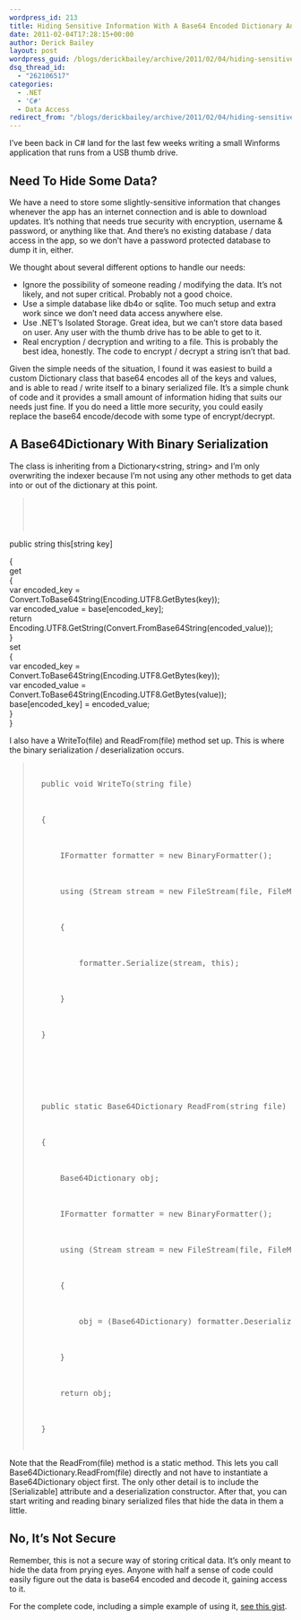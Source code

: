 ```yaml
---
wordpress_id: 213
title: Hiding Sensitive Information With A Base64 Encoded Dictionary And Binary Serialization
date: 2011-02-04T17:28:15+00:00
author: Derick Bailey
layout: post
wordpress_guid: /blogs/derickbailey/archive/2011/02/04/hiding-sensitive-information-with-a-base64-encoded-dictionary-and-binary-serialization.aspx
dsq_thread_id:
  - "262106517"
categories:
  - .NET
  - 'C#'
  - Data Access
redirect_from: "/blogs/derickbailey/archive/2011/02/04/hiding-sensitive-information-with-a-base64-encoded-dictionary-and-binary-serialization.aspx/"
---
```

I&#8217;ve been back in C# land for the last few weeks writing a small Winforms application that runs from a USB thumb drive.

 

## Need To Hide Some Data?

We have a need to store some slightly-sensitive information that changes whenever the app has an internet connection and is able to download updates. It&#8217;s nothing that needs true security with encryption, username & password, or anything like that. And there&#8217;s no existing database / data access in the app, so we don&#8217;t have a password protected database to dump it in, either.

We thought about several different options to handle our needs:

  * Ignore the possibility of someone reading / modifying the data. It&#8217;s not likely, and not super critical. Probably not a good choice.
  * Use a simple database like db4o or sqlite. Too much setup and extra work since we don&#8217;t need data access anywhere else.
  * Use .NET&#8217;s Isolated Storage. Great idea, but we can&#8217;t store data based on user. Any user with the thumb drive has to be able to get to it.
  * Real encryption / decryption and writing to a file. This is probably the best idea, honestly. The code to encrypt / decrypt a string isn&#8217;t that bad.

Given the simple needs of the situation, I found it was easiest to build a custom Dictionary class that base64 encodes all of the keys and values, and is able to read / write itself to a binary serialized file. It&#8217;s a simple chunk of code and it provides a small amount of information hiding that suits our needs just fine. If you do need a little more security, you could easily replace the base64 encode/decode with some type of encrypt/decrypt.

 

## A Base64Dictionary With Binary Serialization

The class is inheriting from a Dictionary<string, string> and I&#8217;m only overwriting the indexer because I&#8217;m not using any other methods to get data into or out of the dictionary at this point.

> <pre><pre><div class="line">
  <span class="k">public</span> <span class="kt">string</span> <span class="k">this</span><span class="p">[</span><span class="kt">string</span> <span class="n">key</span><span class="p">]</span>
</div>

<div class="line">
  <span class="p">{</span>
</div>

<div class="line">
      <span class="k">get</span>
</div>

<div class="line">
      <span class="p">{</span>
</div>

<div class="line">
          <span class="n">var</span> <span class="n">encoded_key</span> <span class="p">=</span> <span class="n">Convert</span><span class="p">.</span><span class="n">ToBase64String</span><span class="p">(</span><span class="n">Encoding</span><span class="p">.</span><span class="n">UTF8</span><span class="p">.</span><span class="n">GetBytes</span><span class="p">(</span><span class="n">key</span><span class="p">));</span>
</div>

<div class="line">
          <span class="n">var</span> <span class="n">encoded_value</span> <span class="p">=</span> <span class="k">base</span><span class="p">[</span><span class="n">encoded_key</span><span class="p">];</span>
</div>

<div class="line">
          <span class="k">return</span> <span class="n">Encoding</span><span class="p">.</span><span class="n">UTF8</span><span class="p">.</span><span class="n">GetString</span><span class="p">(</span><span class="n">Convert</span><span class="p">.</span><span class="n">FromBase64String</span><span class="p">(</span><span class="n">encoded_value</span><span class="p">));</span>
</div>

<div class="line">
      <span class="p">}</span>
</div>

<div class="line">
      <span class="k">set</span> 
</div>

<div class="line">
      <span class="p">{</span> 
</div>

<div class="line">
          <span class="n">var</span> <span class="n">encoded_key</span> <span class="p">=</span> <span class="n">Convert</span><span class="p">.</span><span class="n">ToBase64String</span><span class="p">(</span><span class="n">Encoding</span><span class="p">.</span><span class="n">UTF8</span><span class="p">.</span><span class="n">GetBytes</span><span class="p">(</span><span class="n">key</span><span class="p">));</span>
</div>

<div class="line">
          <span class="n">var</span> <span class="n">encoded_value</span> <span class="p">=</span> <span class="n">Convert</span><span class="p">.</span><span class="n">ToBase64String</span><span class="p">(</span><span class="n">Encoding</span><span class="p">.</span><span class="n">UTF8</span><span class="p">.</span><span class="n">GetBytes</span><span class="p">(</span><span class="k">value</span><span class="p">));</span>
</div>

<div class="line">
          <span class="k">base</span><span class="p">[</span><span class="n">encoded_key</span><span class="p">]</span> <span class="p">=</span> <span class="n">encoded_value</span><span class="p">;</span>
</div>

<div class="line">
      <span class="p">}</span>
</div>

<div class="line">
  <span class="p">}</span>
</div></pre>
</blockquote>


<p>
  I also have a WriteTo(file) and ReadFrom(file) method set up. This is where the binary serialization / deserialization occurs.
</p>


<blockquote>
  <pre><pre><div class="line">
  <span class="k">public</span> <span class="k">void</span> <span class="nf">WriteTo</span><span class="p">(</span><span class="kt">string</span> <span class="n">file</span><span class="p">)</span>
</div>

<div class="line">
  <span class="p">{</span>
</div>

<div class="line">
      <span class="n">IFormatter</span> <span class="n">formatter</span> <span class="p">=</span> <span class="k">new</span> <span class="n">BinaryFormatter</span><span class="p">();</span>
</div>

<div class="line">
      <span class="k">using</span> <span class="p">(</span><span class="n">Stream</span> <span class="n">stream</span> <span class="p">=</span> <span class="k">new</span> <span class="n">FileStream</span><span class="p">(</span><span class="n">file</span><span class="p">,</span> <span class="n">FileMode</span><span class="p">.</span><span class="n">Create</span><span class="p">,</span> <span class="n">FileAccess</span><span class="p">.</span><span class="n">Write</span><span class="p">,</span> <span class="n">FileShare</span><span class="p">.</span><span class="n">None</span><span class="p">))</span>
</div>

<div class="line">
      <span class="p">{</span>
</div>

<div class="line">
          <span class="n">formatter</span><span class="p">.</span><span class="n">Serialize</span><span class="p">(</span><span class="n">stream</span><span class="p">,</span> <span class="k">this</span><span class="p">);</span>
</div>

<div class="line">
      <span class="p">}</span>
</div>

<div class="line">
  <span class="p">}</span>
</div>

<div class="line">
          
</div>

<div class="line">
  <span class="k">public</span> <span class="k">static</span> <span class="n">Base64Dictionary</span> <span class="nf">ReadFrom</span><span class="p">(</span><span class="kt">string</span> <span class="n">file</span><span class="p">)</span>
</div>

<div class="line">
  <span class="p">{</span>
</div>

<div class="line">
      <span class="n">Base64Dictionary</span> <span class="n">obj</span><span class="p">;</span>
</div>

<div class="line">
      <span class="n">IFormatter</span> <span class="n">formatter</span> <span class="p">=</span> <span class="k">new</span> <span class="n">BinaryFormatter</span><span class="p">();</span>
</div>

<div class="line">
      <span class="k">using</span> <span class="p">(</span><span class="n">Stream</span> <span class="n">stream</span> <span class="p">=</span> <span class="k">new</span> <span class="n">FileStream</span><span class="p">(</span><span class="n">file</span><span class="p">,</span> <span class="n">FileMode</span><span class="p">.</span><span class="n">Open</span><span class="p">,</span> <span class="n">FileAccess</span><span class="p">.</span><span class="n">Read</span><span class="p">,</span> <span class="n">FileShare</span><span class="p">.</span><span class="n">Read</span><span class="p">))</span>
</div>

<div class="line">
      <span class="p">{</span>
</div>

<div class="line">
          <span class="n">obj</span> <span class="p">=</span> <span class="p">(</span><span class="n">Base64Dictionary</span><span class="p">)</span> <span class="n">formatter</span><span class="p">.</span><span class="n">Deserialize</span><span class="p">(</span><span class="n">stream</span><span class="p">);</span>
</div>

<div class="line">
      <span class="p">}</span>
</div>

<div class="line">
      <span class="k">return</span> <span class="n">obj</span><span class="p">;</span>
</div>

<div class="line">
  <span class="p">}</span>
</div></pre>
</blockquote>


<p>
  Note that the ReadFrom(file) method is a static method. This lets you call Base64Dictionary.ReadFrom(file) directly and not have to instantiate a Base64Dictionary object first. The only other detail is to include the [Serializable] attribute and a deserialization constructor. After that, you can start writing and reading binary serialized files that hide the data in them a little.
</p>


<p>
   
</p>


<h2>
  No, It&#8217;s Not Secure
</h2>


<p>
  Remember, this is not a secure way of storing critical data. It&#8217;s only meant to hide the data from prying eyes. Anyone with half a sense of code could easily figure out the data is base64 encoded and decode it, gaining access to it.
</p>


<p>
  For the complete code, including a simple example of using it, <a href="https://gist.github.com/811336">see this gist</a>.
</p>
